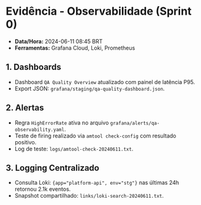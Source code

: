 # Evidência - Observabilidade (Sprint 0)

- **Data/Hora:** 2024-06-11 08:45 BRT
- **Ferramentas:** Grafana Cloud, Loki, Prometheus

## 1. Dashboards
- Dashboard `QA Quality Overview` atualizado com painel de latência P95.
- Export JSON: `grafana/staging/qa-quality-dashboard.json`.

## 2. Alertas
- Regra `HighErrorRate` ativa no arquivo `grafana/alerts/qa-observability.yaml`.
- Teste de firing realizado via `amtool check-config` com resultado positivo.
- Log de teste: `logs/amtool-check-20240611.txt`.

## 3. Logging Centralizado
- Consulta Loki: `{app="platform-api", env="stg"}` nas últimas 24h retornou 2.1k eventos.
- Snapshot compartilhado: `links/loki-search-20240611.txt`.
